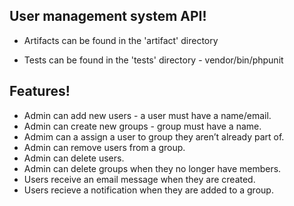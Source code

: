 ## User management system API!

- Artifacts can be found in the 'artifact' directory

- Tests can be found in the 'tests' directory - vendor/bin/phpunit

## Features!

- Admin can add new users - a user must have a name/email.
- Admin can create new groups - group must have a name.
- Admim can a assign a user to group they aren’t already part of.
- Admin can remove users from a group.
- Admin can delete users.
- Admin can delete groups when they no longer have members.
- Users receive an email message when they are created.
- Users recieve a notification when they are added to a group.

